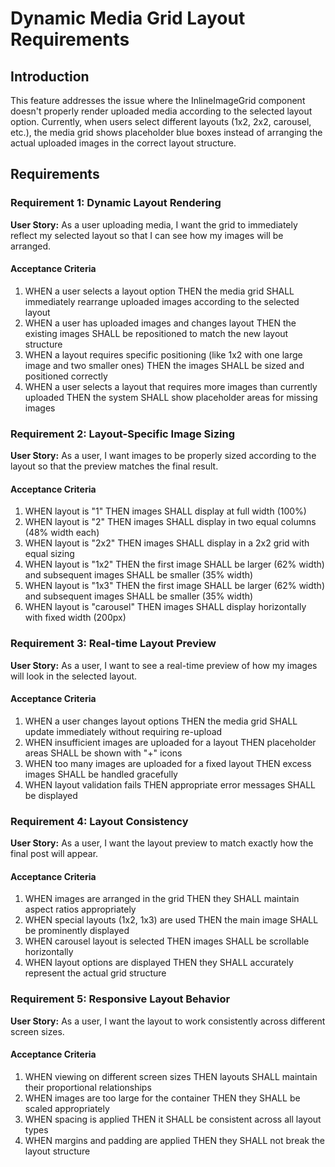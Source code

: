 # Dynamic Media Grid Layout Requirements

## Introduction

This feature addresses the issue where the InlineImageGrid component doesn't properly render uploaded media according to the selected layout option. Currently, when users select different layouts (1x2, 2x2, carousel, etc.), the media grid shows placeholder blue boxes instead of arranging the actual uploaded images in the correct layout structure.

## Requirements

### Requirement 1: Dynamic Layout Rendering

**User Story:** As a user uploading media, I want the grid to immediately reflect my selected layout so that I can see how my images will be arranged.

#### Acceptance Criteria

1. WHEN a user selects a layout option THEN the media grid SHALL immediately rearrange uploaded images according to the selected layout
2. WHEN a user has uploaded images and changes layout THEN the existing images SHALL be repositioned to match the new layout structure
3. WHEN a layout requires specific positioning (like 1x2 with one large image and two smaller ones) THEN the images SHALL be sized and positioned correctly
4. WHEN a user selects a layout that requires more images than currently uploaded THEN the system SHALL show placeholder areas for missing images

### Requirement 2: Layout-Specific Image Sizing

**User Story:** As a user, I want images to be properly sized according to the layout so that the preview matches the final result.

#### Acceptance Criteria

1. WHEN layout is "1" THEN images SHALL display at full width (100%)
2. WHEN layout is "2" THEN images SHALL display in two equal columns (48% width each)
3. WHEN layout is "2x2" THEN images SHALL display in a 2x2 grid with equal sizing
4. WHEN layout is "1x2" THEN the first image SHALL be larger (62% width) and subsequent images SHALL be smaller (35% width)
5. WHEN layout is "1x3" THEN the first image SHALL be larger (62% width) and subsequent images SHALL be smaller (35% width)
6. WHEN layout is "carousel" THEN images SHALL display horizontally with fixed width (200px)

### Requirement 3: Real-time Layout Preview

**User Story:** As a user, I want to see a real-time preview of how my images will look in the selected layout.

#### Acceptance Criteria

1. WHEN a user changes layout options THEN the media grid SHALL update immediately without requiring re-upload
2. WHEN insufficient images are uploaded for a layout THEN placeholder areas SHALL be shown with "+" icons
3. WHEN too many images are uploaded for a fixed layout THEN excess images SHALL be handled gracefully
4. WHEN layout validation fails THEN appropriate error messages SHALL be displayed

### Requirement 4: Layout Consistency

**User Story:** As a user, I want the layout preview to match exactly how the final post will appear.

#### Acceptance Criteria

1. WHEN images are arranged in the grid THEN they SHALL maintain aspect ratios appropriately
2. WHEN special layouts (1x2, 1x3) are used THEN the main image SHALL be prominently displayed
3. WHEN carousel layout is selected THEN images SHALL be scrollable horizontally
4. WHEN layout options are displayed THEN they SHALL accurately represent the actual grid structure

### Requirement 5: Responsive Layout Behavior

**User Story:** As a user, I want the layout to work consistently across different screen sizes.

#### Acceptance Criteria

1. WHEN viewing on different screen sizes THEN layouts SHALL maintain their proportional relationships
2. WHEN images are too large for the container THEN they SHALL be scaled appropriately
3. WHEN spacing is applied THEN it SHALL be consistent across all layout types
4. WHEN margins and padding are applied THEN they SHALL not break the layout structure